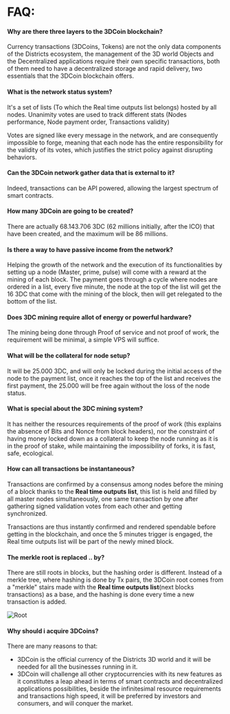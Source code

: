 # **FAQ:**



#### Why are there three layers to the 3DCoin blockchain?

Currency transactions (3DCoins, Tokens) are not the only data components of the Districts ecosystem, the management of the 3D world Objects and the Decentralized applications require their own specific transactions, both of them need to have a decentralized storage and rapid delivery, two essentials that the 3DCoin blockchain offers.

#### What is the network status system?

It's a set of lists (To which the Real time outputs list belongs) hosted by all nodes. Unanimity votes are used to track different stats (Nodes performance, Node payment order, Transactions validity) 

Votes are signed like every message in the network, and are consequently impossible to forge, meaning that each node has the entire responsibility for the validity of its votes, which justifies the strict policy against disrupting behaviors.

#### Can the 3DCoin network gather data that is external to it?

Indeed, transactions can be API powered, allowing the largest spectrum of smart contracts.

#### How many 3DCoin are going to be created?

There are actually 68.143.706 3DC (62 millions initially, after the ICO) that have been created, and the maximum will be 86 millions.

#### Is there a way to have passive income from the network?

Helping the growth of the network and the execution of its functionalities by setting up a node (Master, prime, pulse) will come with a reward at the mining of each block. The payment goes through a cycle where nodes are ordered in a list, every five minute, the node at the top of the list will get the 16 3DC that come with the mining of the block, then will get relegated to the bottom of the list.

#### Does 3DC mining require allot of energy or powerful hardware?

The mining being done through Proof of service and not proof of work, the requirement will be minimal, a simple VPS will suffice.

#### What will be the collateral for node setup?

It will be 25.000 3DC, and will only be locked during the initial access of the node to the payment list, once it reaches the top of the list and  receives the first payment, the 25.000 will be free again without the loss of the node status. 

#### What is special about the 3DC mining system?

It has neither the resources requirements of the proof of work (this explains the absence of Bits and Nonce from block headers), nor the constraint of having money locked down as a collateral to keep the node running as it is in the proof of stake, while maintaining the impossibility of forks, it is fast, safe, ecological.

#### How can all transactions be instantaneous?

Transactions are confirmed by a consensus among nodes before the mining of a block thanks to the **Real time outputs list**, this list is held and filled by all master nodes simultaneously, one same transaction by one after gathering signed validation votes from each other and getting synchronized.

Transactions are thus instantly confirmed and rendered spendable before getting in the blockchain, and once the 5 minutes trigger is engaged, the Real time outputs list will be part of the newly mined block. 

#### The merkle root is replaced .. by?

There are still roots in blocks, but the hashing order is different. Instead of a merkle tree, where hashing is done by Tx pairs, the 3DCoin root comes from a "merkle" stairs made with the **Real time outputs list**(next blocks transactions) as a base, and the hashing is done every time a new transaction is added.  

![Root](https://image.ibb.co/c8ZskA/List-root.png)

#### Why should i acquire 3DCoins?

There are many reasons to that:

- 3DCoin is the official currency of the Districts 3D world and it will be needed for all the businesses running in it.
- 3DCoin will challenge all other cryptocurrencies with its new features as it constitutes a leap ahead in terms of smart contracts and decentralized applications possibilities, beside the infinitesimal resource requirements and transactions high speed, it will be preferred by investors and consumers, and will conquer the market.